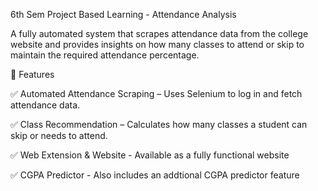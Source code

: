 6th Sem Project Based Learning - Attendance Analysis

A fully automated system that scrapes attendance data from the college website and provides insights on how many classes to attend or skip to maintain the required attendance percentage.

📌 Features

✅ Automated Attendance Scraping – Uses Selenium to log in and fetch attendance data.

✅ Class Recommendation – Calculates how many classes a student can skip or needs to attend.

✅ Web Extension & Website - Available as a fully functional website

✅ CGPA Predictor - Also includes an addtional CGPA predictor feature




